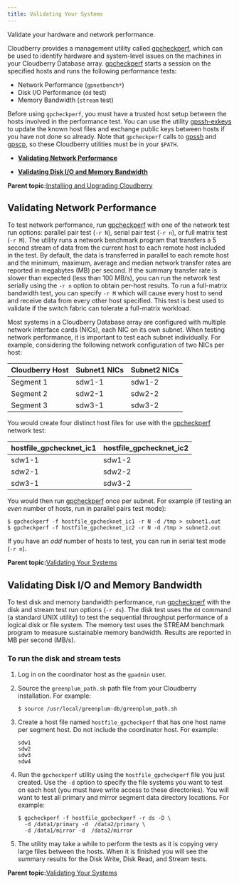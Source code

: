 ```yaml
---
title: Validating Your Systems 
---
```


Validate your hardware and network performance.

Cloudberry provides a management utility called [gpcheckperf](../utility_guide/ref/gpcheckperf.html), which can be used to identify hardware and system-level issues on the machines in your Cloudberry Database array. [gpcheckperf](../utility_guide/ref/gpcheckperf.html) starts a session on the specified hosts and runs the following performance tests:

-   Network Performance \(`gpnetbench*`\)
-   Disk I/O Performance \(`dd` test\)
-   Memory Bandwidth \(`stream` test\)

Before using `gpcheckperf`, you must have a trusted host setup between the hosts involved in the performance test. You can use the utility [gpssh-exkeys](../utility_guide/ref/gpssh-exkeys.html) to update the known host files and exchange public keys between hosts if you have not done so already. Note that `gpcheckperf` calls to [gpssh](../utility_guide/ref/gpssh.html) and [gpscp](../utility_guide/ref/gpscp.html), so these Cloudberry utilities must be in your `$PATH`.

-   **[Validating Network Performance](validate.html)**  

-   **[Validating Disk I/O and Memory Bandwidth](validate.html)**  


**Parent topic:**[Installing and Upgrading Cloudberry](install_guide.html)

## <a id="topic4"></a>Validating Network Performance 

To test network performance, run [gpcheckperf](../utility_guide/ref/gpcheckperf.html) with one of the network test run options: parallel pair test \(`-r N`\), serial pair test \(`-r n`\), or full matrix test \(`-r M`\). The utility runs a network benchmark program that transfers a 5 second stream of data from the current host to each remote host included in the test. By default, the data is transferred in parallel to each remote host and the minimum, maximum, average and median network transfer rates are reported in megabytes \(MB\) per second. If the summary transfer rate is slower than expected \(less than 100 MB/s\), you can run the network test serially using the `-r n` option to obtain per-host results. To run a full-matrix bandwidth test, you can specify `-r M` which will cause every host to send and receive data from every other host specified. This test is best used to validate if the switch fabric can tolerate a full-matrix workload.

Most systems in a Cloudberry Database array are configured with multiple network interface cards \(NICs\), each NIC on its own subnet. When testing network performance, it is important to test each subnet individually. For example, considering the following network configuration of two NICs per host:

|Cloudberry Host|Subnet1 NICs|Subnet2 NICs|
|--------------|------------|------------|
|Segment 1|sdw1-1|sdw1-2|
|Segment 2|sdw2-1|sdw2-2|
|Segment 3|sdw3-1|sdw3-2|

You would create four distinct host files for use with the [gpcheckperf](../utility_guide/ref/gpcheckperf.html) network test:

|hostfile\_gpchecknet\_ic1|hostfile\_gpchecknet\_ic2|
|-------------------------|-------------------------|
|sdw1-1|sdw1-2|
|sdw2-1|sdw2-2|
|sdw3-1|sdw3-2|

You would then run [gpcheckperf](../utility_guide/ref/gpcheckperf.html) once per subnet. For example \(if testing an *even* number of hosts, run in parallel pairs test mode\):

```
$ gpcheckperf -f hostfile_gpchecknet_ic1 -r N -d /tmp > subnet1.out
$ gpcheckperf -f hostfile_gpchecknet_ic2 -r N -d /tmp > subnet2.out
```

If you have an *odd* number of hosts to test, you can run in serial test mode \(`-r n`\).

**Parent topic:**[Validating Your Systems](validate.html)

## <a id="topic5"></a>Validating Disk I/O and Memory Bandwidth 

To test disk and memory bandwidth performance, run [gpcheckperf](../utility_guide/ref/gpcheckperf.html) with the disk and stream test run options \(`-r ds`\). The disk test uses the `dd` command \(a standard UNIX utility\) to test the sequential throughput performance of a logical disk or file system. The memory test uses the STREAM benchmark program to measure sustainable memory bandwidth. Results are reported in MB per second \(MB/s\).

### <a id="jj161569"></a>To run the disk and stream tests 

1.  Log in on the coordinator host as the `gpadmin` user.
2.  Source the `greenplum_path.sh` path file from your Cloudberry installation. For example:

    ```
    $ source /usr/local/greenplum-db/greenplum_path.sh
    ```

3.  Create a host file named `hostfile_gpcheckperf` that has one host name per segment host. Do not include the coordinator host. For example:

    ```
    sdw1
    sdw2
    sdw3
    sdw4
    ```

4.  Run the `gpcheckperf` utility using the `hostfile_gpcheckperf` file you just created. Use the `-d` option to specify the file systems you want to test on each host \(you must have write access to these directories\). You will want to test all primary and mirror segment data directory locations. For example:

    ```
    $ gpcheckperf -f hostfile_gpcheckperf -r ds -D \
      -d /data1/primary -d  /data2/primary \
      -d /data1/mirror -d  /data2/mirror
    ```

5.  The utility may take a while to perform the tests as it is copying very large files between the hosts. When it is finished you will see the summary results for the Disk Write, Disk Read, and Stream tests.

**Parent topic:**[Validating Your Systems](validate.html)

